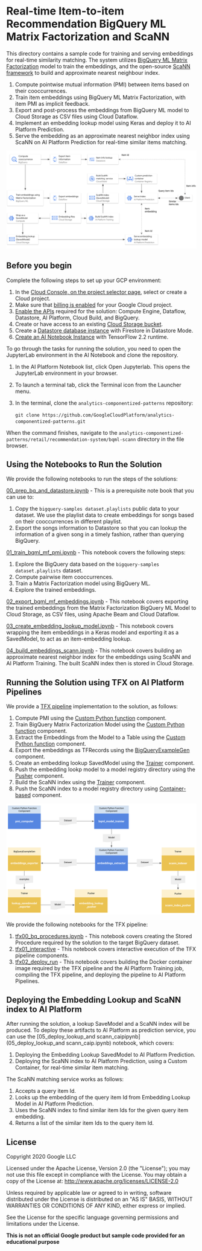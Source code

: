 # Real-time Item-to-item Recommendation BigQuery ML Matrix Factorization and ScaNN

This directory contains a sample code for training and serving embeddings 
for real-time similarity matching. The system utilizes [BigQuery ML Matrix Factorization](https://cloud.google.com/bigquery-ml/docs/reference/standard-sql/bigqueryml-syntax-create-matrix-factorization)
model to train the embeddings, and the open-source [ScaNN framework](https://ai.googleblog.com/2020/07/announcing-scann-efficient-vector.html) to build and
approximate nearest neighbour index.

1. Compute pointwise mutual information (PMI) between items based on their cooccurrences.
2. Train item embeddings using BigQuery ML Matrix Factorization, with item PMI as implicit feedback.
3. Export and post-process the embeddings from BigQuery ML model to Cloud Storage as CSV files using Cloud Dataflow.
4. Implement an embedding lookup model using Keras and deploy it to AI Platform Prediction.
5. Serve the embedding as an approximate nearest neighbor index using ScaNN on AI Platform Prediction for real-time similar items matching.

![Workflow](diagram.png)


## Before you begin

Complete the following steps to set up your GCP environment:

1. In the [Cloud Console, on the project selector page](https://console.cloud.google.com/projectselector2/home/dashboard), select or create a Cloud project.
2. Make sure that [billing is enabled](https://cloud.google.com/billing/docs/how-to/modify-project) for your Google Cloud project. 
3. [Enable the APIs](https://console.cloud.google.com/apis/library)
 required for the solution: Compute Engine, Dataflow, Datastore, AI Platform, Cloud Build, and BigQuery.
4. Create or have access to an existing [Cloud Storage bucket](https://cloud.google.com/storage/docs/creating-buckets).
5. Create a [Datastore database instance](https://cloud.google.com/datastore/docs/quickstart)  with Firestore in Datastore Mode.
6. [Create an AI Notebook Instance](https://cloud.google.com/ai-platform/notebooks/docs/create-new)  with TensorFlow 2.2 runtime.


To go through the tasks for running the solution, you need to open the JupyterLab environment in the AI Notebook and clone the repository.

1. In the AI Platform Notebook list, click Open Jupyterlab. This opens the JupyterLab environment in your browser.

2. To launch a terminal tab, click the Terminal icon from the Launcher menu.

3. In the terminal, clone the `analytics-componentized-patterns` repository:

    ```git clone https://github.com/GoogleCloudPlatform/analytics-componentized-patterns.git```

When the command finishes, navigate to the `analytics-componentized-patterns/retail/recommendation-system/bqml-scann` directory in the file browser.


## Using the Notebooks to Run the Solution

We provide the following notebooks to run the steps of the solutions:

[00_prep_bq_and_datastore.ipynb](00_prep_bq_and_datastore.ipynb) - 
This is a prerequisite note book that you can use to:
 1. Copy the `bigquery-samples dataset.playlists` public data to your dataset.
 We use the playlist data to create embeddings for songs based on their cooccurrences
 in different playlist.
 2. Export the songs information to Datastore so that you can lookup the information
  of a given song in a timely fashion, rather than querying BigQuery.
  
[01_train_bqml_mf_pmi.ipynb](01_train_bqml_mf_pmi.ipynb) - This notebook covers
 the following steps: 
1. Explore the BigQuery data based on the `bigquery-samples dataset.playlists` dataset.
2. Compute pairwise item cooccurrences. 
3. Train a Matrix Factorization model using BigQuery ML.
4. Explore the trained embeddings.
 
[02_export_bqml_mf_embeddings.ipynb](02_export_bqml_mf_embeddings.ipynb) - 
This notebook covers exporting the trained embeddings from the Matrix Factorization BigQuery ML Model to Cloud Storage,
as CSV files, using Apache Beam and Cloud Dataflow.

[03_create_embedding_lookup_model.ipynb](03_create_embedding_lookup_model.ipynb) - 
This notebook covers wrapping the item embeddings in a Keras model and exporting it
as a SavedModel, to act as an item-embedding lookup.

[04_build_embeddings_scann.ipynb](04_build_embeddings_scann.ipynb) - 
This notebook covers building an approximate nearest neighbor index for the embeddings 
using ScaNN and AI Platform Training. The built ScaNN index then is stored in Cloud Storage.

## Running the Solution using TFX on AI Platform Pipelines

We provide a [TFX pipeline](tfx_pipeline) implementation to the solution, as follows:
1. Compute PMI using the [Custom Python function](https://www.tensorflow.org/tfx/guide/custom_function_component) component.
2. Train BigQuery Matrix Factorization Model using the [Custom Python function](https://www.tensorflow.org/tfx/guide/custom_function_component) component.
3. Extract the Embeddings from the Model to a Table using the [Custom Python function](https://www.tensorflow.org/tfx/guide/custom_function_component) component.
4. Export the embeddings as TFRecords using the [BigQueryExampleGen](https://www.tensorflow.org/tfx/api_docs/python/tfx/extensions/google_cloud_big_query/example_gen/component/BigQueryExampleGen) component.
5. Create an embedding lookup SavedModel using the [Trainer](https://www.tensorflow.org/tfx/api_docs/python/tfx/components/Trainer) component.
6. Push the embedding lookp model to a model registry directory using the [Pusher](https://www.tensorflow.org/tfx/guide/pusher) component.
7. Build the ScaNN index using the [Trainer](https://www.tensorflow.org/tfx/api_docs/python/tfx/components/Trainer) component.
8. Push the ScaNN index to a model registry directory using [Container-based](https://www.tensorflow.org/tfx/guide/container_component) component.

![tfx](tfx.png)

We provide the following notebooks for the TFX pipeline:
1. [tfx00_bq_procedures.ipynb](tfx00_bq_procedures.ipynb) - This notebook covers creating the 
Stored Procedure required by the solution to the target BigQuery dataset.
2. [tfx01_interactive](tfx01_interactive.ipynb) - This notebook covers interactive execution of the 
TFX pipeline components.
3. [tfx02_deploy_run](tfx02_deploy_run.ipynb) - This notebook covers building the Docker container image required by
the TFX pipeline and the AI Platform Training job, compiling the TFX pipeline, and deploying the pipeline to 
AI Platform Pipelines.

## Deploying the Embedding Lookup and ScaNN index to AI Platform

After running the solution, a lookup SaveModel and a ScaNN index will be produced.
To deploy these artifacts to AI Platform as prediction service, you can use the
[05_deploy_lookup_and scann_caipipynb](05_deploy_lookup_and scann_caip.ipynb) notebook, which covers:
1. Deploying the Embedding Lookup SavedModel to AI Platform Prediction. 
2. Deploying the ScaNN index to AI Platform Prediction, using a Custom Container, for real-time similar item matching. 

The ScaNN matching service works as follows:
1. Accepts a query item Id.
2. Looks up the embedding of the query item Id from Embedding Lookup Model in AI Platform Prediction.
3. Uses the ScaNN index to find similar item Ids for the given query item embedding.
4. Returns a list of the similar item Ids to the query item Id.


## License

Copyright 2020 Google LLC

Licensed under the Apache License, Version 2.0 (the "License");
you may not use this file except in compliance with the License. You may obtain a copy of the License at: http://www.apache.org/licenses/LICENSE-2.0

Unless required by applicable law or agreed to in writing, software distributed under the License is distributed on an "AS IS" BASIS, WITHOUT WARRANTIES OR CONDITIONS OF ANY KIND, either express or implied. 

See the License for the specific language governing permissions and limitations under the License.

**This is not an official Google product but sample code provided for an educational purpose**

